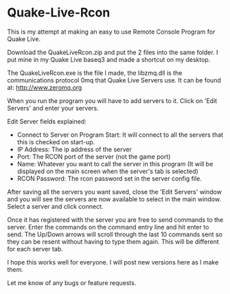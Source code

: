 # Quake-Live-Rcon

This is my attempt at making an easy to use Remote Console Program for Quake Live.

Download the QuakeLiveRcon.zip and put the 2 files into the same folder.
I put mine in my Quake Live baseq3 and made a shortcut on my desktop.

The QuakeLiveRcon.exe is the file I made, the libzmq.dll is the communications protocol 0mq
that Quake Live Servers use. It can be found at: http://www.zeromq.org

When you run the program you will have to add servers to it. Click on 'Edit Servers'
and enter your servers.

Edit Server fields explained:
- Connect to Server on Program Start: It will connect to all the servers that this is checked on start-up.
- IP Address: The ip address of the server
- Port: The RCON port of the server (not the game port)
- Name: Whatever you want to call the server in this program (It will be displayed on the main screen when the server's tab is selected)
- RCON Password: The rcon password set in the server config file.

After saving all the servers you want saved, close the 'Edit Servers' window and you will see the servers
are now available to select in the main window. Select a server and click connect.

Once it has registered with the server you are free to send commands to the server.
Enter the commands on the command entry line and hit enter to send.
The Up/Down arrows will scroll through the last 10 commands sent so they can be resent without having to type them again.
This will be different for each server tab.

I hope this works well for everyone. I will post new versions here as I make them.

Let me know of any bugs or feature requests.
